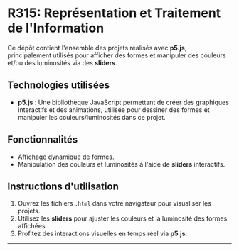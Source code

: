 # R315: Représentation et Traitement de l'Information

Ce dépôt contient l'ensemble des projets réalisés avec **p5.js**, principalement utilisés pour afficher des formes et manipuler des couleurs et/ou des luminosités via des **sliders**.

## Technologies utilisées

- **p5.js** : Une bibliothèque JavaScript permettant de créer des graphiques interactifs et des animations, utilisée pour dessiner des formes et manipuler les couleurs/luminosités dans ce projet.

## Fonctionnalités

- Affichage dynamique de formes.
- Manipulation des couleurs et luminosités à l'aide de **sliders** interactifs.

## Instructions d'utilisation

1. Ouvrez les fichiers `.html` dans votre navigateur pour visualiser les projets.
2. Utilisez les **sliders** pour ajuster les couleurs et la luminosité des formes affichées.
3. Profitez des interactions visuelles en temps réel via **p5.js**.

---
